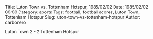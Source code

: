 Title: Luton Town vs. Tottenham Hotspur, 1985/02/02
Date: 1985/02/02 00:00
Category: sports
Tags: football, football scores, Luton Town, Tottenham Hotspur
Slug: luton-town-vs-tottenham-hotspur
Author: carbonero


Luton Town 2 - 2 Tottenham Hotspur

